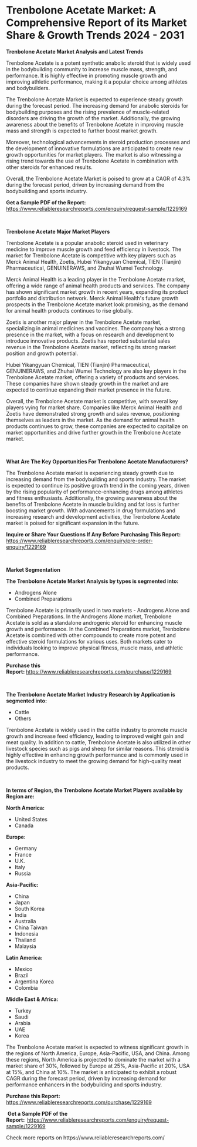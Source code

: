 <p><h1>Trenbolone Acetate Market: A Comprehensive Report of its Market Share & Growth Trends 2024 - 2031</h1></p><p><strong>Trenbolone Acetate Market Analysis and Latest Trends</strong></p>
<p><p>Trenbolone Acetate is a potent synthetic anabolic steroid that is widely used in the bodybuilding community to increase muscle mass, strength, and performance. It is highly effective in promoting muscle growth and improving athletic performance, making it a popular choice among athletes and bodybuilders.</p><p>The Trenbolone Acetate Market is expected to experience steady growth during the forecast period. The increasing demand for anabolic steroids for bodybuilding purposes and the rising prevalence of muscle-related disorders are driving the growth of the market. Additionally, the growing awareness about the benefits of Trenbolone Acetate in improving muscle mass and strength is expected to further boost market growth.</p><p>Moreover, technological advancements in steroid production processes and the development of innovative formulations are anticipated to create new growth opportunities for market players. The market is also witnessing a rising trend towards the use of Trenbolone Acetate in combination with other steroids for enhanced results.</p><p>Overall, the Trenbolone Acetate Market is poised to grow at a CAGR of 4.3% during the forecast period, driven by increasing demand from the bodybuilding and sports industry.</p></p>
<p><strong>Get a Sample PDF of the Report:&nbsp;</strong> <a href="https://www.reliableresearchreports.com/enquiry/request-sample/1229169">https://www.reliableresearchreports.com/enquiry/request-sample/1229169</a></p>
<p>&nbsp;</p>
<p><strong>Trenbolone Acetate Major Market Players</strong></p>
<p><p>Trenbolone Acetate is a popular anabolic steroid used in veterinary medicine to improve muscle growth and feed efficiency in livestock. The market for Trenbolone Acetate is competitive with key players such as Merck Animal Health, Zoetis, Hubei Yikangyuan Chemical, TIEN (Tianjin) Pharmaceutical, GENUINERAWS, and Zhuhai Wumei Technology.</p><p>Merck Animal Health is a leading player in the Trenbolone Acetate market, offering a wide range of animal health products and services. The company has shown significant market growth in recent years, expanding its product portfolio and distribution network. Merck Animal Health's future growth prospects in the Trenbolone Acetate market look promising, as the demand for animal health products continues to rise globally.</p><p>Zoetis is another major player in the Trenbolone Acetate market, specializing in animal medicines and vaccines. The company has a strong presence in the market, with a focus on research and development to introduce innovative products. Zoetis has reported substantial sales revenue in the Trenbolone Acetate market, reflecting its strong market position and growth potential.</p><p>Hubei Yikangyuan Chemical, TIEN (Tianjin) Pharmaceutical, GENUINERAWS, and Zhuhai Wumei Technology are also key players in the Trenbolone Acetate market, offering a variety of products and services. These companies have shown steady growth in the market and are expected to continue expanding their market presence in the future.</p><p>Overall, the Trenbolone Acetate market is competitive, with several key players vying for market share. Companies like Merck Animal Health and Zoetis have demonstrated strong growth and sales revenue, positioning themselves as leaders in the market. As the demand for animal health products continues to grow, these companies are expected to capitalize on market opportunities and drive further growth in the Trenbolone Acetate market.</p></p>
<p>&nbsp;</p>
<p><strong>What Are The Key Opportunities For Trenbolone Acetate Manufacturers?</strong></p>
<p><p>The Trenbolone Acetate market is experiencing steady growth due to increasing demand from the bodybuilding and sports industry. The market is expected to continue its positive growth trend in the coming years, driven by the rising popularity of performance-enhancing drugs among athletes and fitness enthusiasts. Additionally, the growing awareness about the benefits of Trenbolone Acetate in muscle building and fat loss is further boosting market growth. With advancements in drug formulations and increasing research and development activities, the Trenbolone Acetate market is poised for significant expansion in the future.</p></p>
<p><strong>Inquire or Share Your Questions If Any Before Purchasing This Report:</strong> <a href="https://www.reliableresearchreports.com/enquiry/pre-order-enquiry/1229169">https://www.reliableresearchreports.com/enquiry/pre-order-enquiry/1229169</a></p>
<p>&nbsp;</p>
<p><strong>Market Segmentation</strong></p>
<p><strong>The Trenbolone Acetate Market Analysis by types is segmented into:</strong></p>
<p><ul><li>Androgens Alone</li><li>Combined Preparations</li></ul></p>
<p><p>Trenbolone Acetate is primarily used in two markets - Androgens Alone and Combined Preparations. In the Androgens Alone market, Trenbolone Acetate is sold as a standalone androgenic steroid for enhancing muscle growth and performance. In the Combined Preparations market, Trenbolone Acetate is combined with other compounds to create more potent and effective steroid formulations for various uses. Both markets cater to individuals looking to improve physical fitness, muscle mass, and athletic performance.</p></p>
<p><strong>Purchase this Report:&nbsp;</strong><a href="https://www.reliableresearchreports.com/purchase/1229169">https://www.reliableresearchreports.com/purchase/1229169</a></p>
<p>&nbsp;</p>
<p><strong>The Trenbolone Acetate Market Industry Research by Application is segmented into:</strong></p>
<p><ul><li>Cattle</li><li>Others</li></ul></p>
<p><p>Trenbolone Acetate is widely used in the cattle industry to promote muscle growth and increase feed efficiency, leading to improved weight gain and meat quality. In addition to cattle, Trenbolone Acetate is also utilized in other livestock species such as pigs and sheep for similar reasons. This steroid is highly effective in enhancing growth performance and is commonly used in the livestock industry to meet the growing demand for high-quality meat products.</p></p>
<p>&nbsp;</p>
<p><strong>In terms of Region, the Trenbolone Acetate Market Players available by Region are:</strong></p>
<p>
    <p> <strong> North America: </strong>
        <ul>
            <li>United States</li>
            <li>Canada</li>
        </ul>
        </p> 
    <p> <strong> Europe: </strong>
        <ul>
            <li>Germany</li>
            <li>France</li>
            <li>U.K.</li>
            <li>Italy</li>
            <li>Russia</li>
        </ul>
        </p> 
    <p> <strong> Asia-Pacific: </strong>
        <ul>
            <li>China</li>
            <li>Japan</li>
            <li>South Korea</li>
            <li>India</li>
            <li>Australia</li>
            <li>China Taiwan</li>
            <li>Indonesia</li>
            <li>Thailand</li>
            <li>Malaysia</li>
        </ul>
        </p> 
    <p> <strong> Latin America: </strong>
        <ul>
            <li>Mexico</li>
            <li>Brazil</li>
            <li>Argentina Korea</li>
            <li>Colombia</li>
        </ul>
        </p> 
    <p> <strong> Middle East & Africa: </strong>
        <ul>
            <li>Turkey</li>
            <li>Saudi</li>
            <li>Arabia</li>
            <li>UAE</li>
            <li>Korea</li>
        </ul>
    </p>
    </p>
<p><p>The Trenbolone Acetate market is expected to witness significant growth in the regions of North America, Europe, Asia-Pacific, USA, and China. Among these regions, North America is projected to dominate the market with a market share of 30%, followed by Europe at 25%, Asia-Pacific at 20%, USA at 15%, and China at 10%. The market is anticipated to exhibit a robust CAGR during the forecast period, driven by increasing demand for performance enhancers in the bodybuilding and sports industry.</p></p>
<p><strong>Purchase this Report: </strong><a href="https://www.reliableresearchreports.com/purchase/1229169">https://www.reliableresearchreports.com/purchase/1229169</a></p>
<p>&nbsp;<strong>Get a Sample PDF of the Report:&nbsp;&nbsp;</strong><a href="https://www.reliableresearchreports.com/enquiry/request-sample/1229169">https://www.reliableresearchreports.com/enquiry/request-sample/1229169</a></p>
<p><strong></strong></p>
<p>Check more reports on https://www.reliableresearchreports.com/</p>